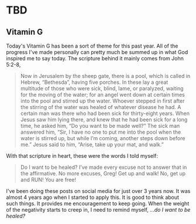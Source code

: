 # TBD

## Vitamin G

Today's Vitamin G has been a sort of theme for this past year. All of the progress I've made personally can pretty much be summed up in what God inspired me to say today. The scripture behind it mainly comes from John 5:2-8,

> Now in Jerusalem by the sheep gate, there is a pool, which is called in Hebrew, “Bethesda”, having five porches. In these lay a great multitude of those who were sick, blind, lame, or paralyzed, waiting for the moving of the water; for an angel went down at certain times into the pool and stirred up the water. Whoever stepped in first after the stirring of the water was healed of whatever disease he had. A certain man was there who had been sick for thirty-eight years. When Jesus saw him lying there, and knew that he had been sick for a long time, he asked him, “Do you want to be made well?” The sick man answered him, “Sir, I have no one to put me into the pool when the water is stirred up, but while I’m coming, another steps down before me.” Jesus said to him, “Arise, take up your mat, and walk.”

With that scripture in heart, these were the words I told myself:

> Do I want to be healed? I’ve made every excuse not to answer that in the affirmative. No more excuses, Greg! Get up and walk! No, get up and RUN! You are free!

I've been doing these posts on social media for just over 3 years now. It was almost 4 years ago when I started to apply this. It is good to think about such things. It provides me encouragement to keep going. When the weight of the negativity starts to creep in, I need to remind myself, *...do I want to be healed?*

